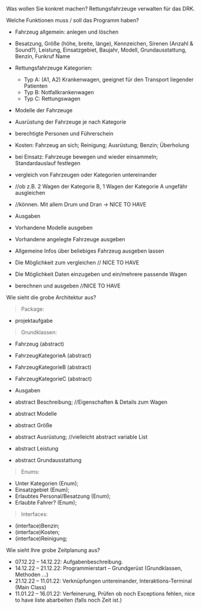 Was wollen Sie konkret machen?
Rettungsfahrzeuge verwalten für das DRK.

Welche Funktionen muss / soll das Programm haben?
  - Fahrzeug allgemein: anlegen und löschen
  - Besatzung, Größe (höhe, breite, länge), Kennzeichen, Sirenen (Anzahl & Sound?), Leistung, Einsatzgebiet, Baujahr, Modell, Grundausstattung, Benzin, Funkruf Name
  - Rettungsfahrzeuge Kategorien:
      - Typ A: (A1, A2) Krankenwagen, geeignet für den Transport liegender Patienten
      - Typ B: Notfallkrankenwagen
      - Typ C: Rettungswagen
  - Modelle der Fahrzeuge
  - Ausrüstung der Fahrzeuge je nach Kategorie
  - berechtigte Personen und Führerschein
  - Kosten: Fahrzeug an sich; Reinigung; Ausrüstung; Benzin; Überholung
  - bei Einsatz: Fahrzeuge bewegen und wieder einsammeln; Standardauslauf festlegen

  - vergleich von Fahrzeugen oder Kategorien untereinander
  - //ob z.B. 2 Wagen der Kategorie B, 1 Wagen der Kategorie A ungefähr ausgleichen 
  - //können. Mit allem Drum und Dran -> NICE TO HAVE
  
  - Ausgaben
  - Vorhandene Modelle ausgeben
  - Vorhandene angelegte Fahrzeuge ausgeben
  - Allgemeine Infos über beliebiges Fahrzeug ausgeben lassen
  - Die Möglichkeit zum vergleichen // NICE TO HAVE
  - Die Möglichkeit Daten einzugeben und ein/mehrere passende Wagen 
  - berechnen und ausgeben //NICE TO HAVE


Wie sieht die grobe Architektur aus?

>Package: 
  - projektaufgabe
  
>Grundklassen:
  - Fahrzeug (abstract)
  - FahrzeugKategorieA (abstract)
  - FahrzeugKategorieB (abstract)
  - FahrzeugKategorieC (abstract)
  - Ausgaben

  - abstract Beschreibung; //Eigenschaften & Details zum Wagen
  - abstract Modelle
  - abstract Größe
  - abstract Ausrüstung; //vielleicht abstract variable List
  - abstract Leistung
  - abstract Grundausstattung
>Enums:
  - Unter Kategorien (Enum);
  - Einsatzgebiet (Enum);
  - Erlaubtes Personal/Besatzung (Enum);
  - Erlaubte Fahrer? (Enum);
>Interfaces:
  - (interface)Benzin;
  - (interface)Kosten;
  - (interface)Reinigung;
  
Wie sieht Ihre grobe Zeitplanung aus?
  - 07.12.22 – 14.12.22: Aufgabenbeschreibung.
  - 14.12.22 – 21.12.22: Programmierstart – Grundgerüst (Grundklassen, Methoden …)
  - 21.12.22 – 11.01.22: Verknüpfungen untereinander, Interaktions-Terminal (Main Class)
  - 11.01.22 – 16.01.22: Verfeinerung, Prüfen ob noch Exceptions fehlen, nice to have liste abarbeiten (falls noch Zeit ist.) 
